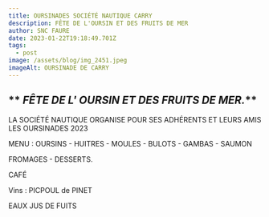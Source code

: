 ```yaml
---
title: OURSINADES SOCIÉTÉ NAUTIQUE CARRY
description: FÊTE DE L'OURSIN ET DES FRUITS DE MER
author: SNC FAURE
date: 2023-01-22T19:18:49.701Z
tags:
  - post
image: /assets/blog/img_2451.jpeg
imageAlt: OURSINADE DE CARRY
---
```

## ** *F﻿ÊTE DE L' OURSIN ET DES FRUITS DE MER.***

L﻿A SOCIÉTÉ NAUTIQUE ORGANISE POUR SES ADHÉRENTS ET LEURS AMIS LES OURSINADES 2023

M﻿ENU : OURSINS - HUITRES - MOULES - BULOTS - GAMBAS - SAUMON

  FROMAGES - DESSERTS.      

C﻿AFÉ

V﻿ins : PICPOUL de PINET

E﻿AUX JUS DE FUITS